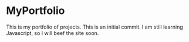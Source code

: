# MyPortfolio
This is my portfolio of projects.
This is an initial commit. I am still learning Javascript, so I will beef the site soon.
